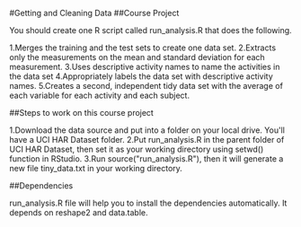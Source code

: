 #Getting and Cleaning Data
##Course Project

You should create one R script called run_analysis.R that does the following.

1.Merges the training and the test sets to create one data set.
2.Extracts only the measurements on the mean and standard deviation for each measurement.
3.Uses descriptive activity names to name the activities in the data set
4.Appropriately labels the data set with descriptive activity names.
5.Creates a second, independent tidy data set with the average of each variable for each activity and each subject.

##Steps to work on this course project

1.Download the data source and put into a folder on your local drive. You'll have a UCI HAR Dataset folder.
2.Put run_analysis.R in the parent folder of UCI HAR Dataset, then set it as your working directory using setwd() function in RStudio.
3.Run source("run_analysis.R"), then it will generate a new file tiny_data.txt in your working directory.

##Dependencies

run_analysis.R file will help you to install the dependencies automatically. It depends on reshape2 and data.table.
